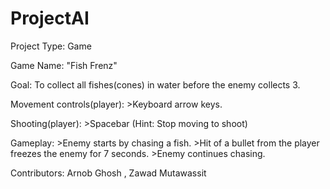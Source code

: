 # ProjectAI
Project Type: Game

Game Name: "Fish Frenz"

Goal: To collect all fishes(cones) in water before the enemy collects 3.

Movement controls(player):
    >Keyboard arrow keys.

Shooting(player):
    >Spacebar
    (Hint: Stop moving to shoot)

Gameplay:
    >Enemy starts by chasing a fish. 
    >Hit of a bullet from the player freezes the enemy for 7 seconds.
    >Enemy continues chasing.


Contributors: Arnob Ghosh , Zawad Mutawassit
